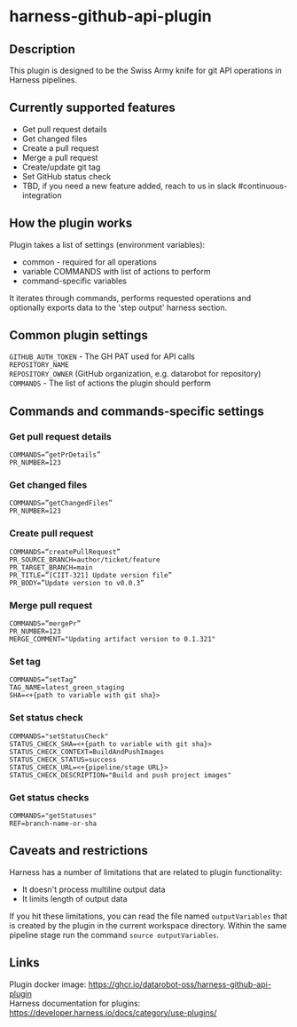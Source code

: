 # harness-github-api-plugin

## Description

This plugin is designed to be the Swiss Army knife for git API operations in Harness pipelines.

## Currently supported features

 - Get pull request details
 - Get changed files
 - Create a pull request
 - Merge a pull request
 - Create/update git tag
 - Set GitHub status check
 - TBD, if you need a new feature added, reach to us in slack #continuous-integration

## How the plugin works

Plugin takes a list of settings (environment variables):
 - common - required for all operations
 - variable COMMANDS with list of actions to perform
 - command-specific variables

It iterates through commands, performs requested operations and optionally exports data to the 'step output' harness section.

## Common plugin settings
`GITHUB_AUTH_TOKEN` - The GH PAT used for API calls \
`REPOSITORY_NAME` \
`REPOSITORY_OWNER` (GitHub organization, e.g. datarobot for repository) \
`COMMANDS` - The list of actions the plugin should perform

## Commands and commands-specific settings
### Get pull request details
`COMMANDS=”getPrDetails”` \
`PR_NUMBER=123`

### Get changed files
`COMMANDS=”getChangedFiles”` \
`PR_NUMBER=123`


### Create pull request
`COMMANDS=“createPullRequest”` \
`PR_SOURCE_BRANCH=author/ticket/feature` \
`PR_TARGET_BRANCH=main` \
`PR_TITLE=”[CIIT-321] Update version file”` \
`PR_BODY=”Update version to v0.0.3”` 

### Merge pull request
`COMMANDS=”mergePr”` \
`PR_NUMBER=123` \
`MERGE_COMMENT="Updating artifact version to 0.1.321"`

### Set tag
`COMMANDS=“setTag”` \
`TAG_NAME=latest_green_staging` \
`SHA=<+{path to variable with git sha}>` 

### Set status check
`COMMANDS="setStatusCheck"` \
`STATUS_CHECK_SHA=<+{path to variable with git sha}>` \
`STATUS_CHECK_CONTEXT=BuildAndPushImages` \
`STATUS_CHECK_STATUS=success` \
`STATUS_CHECK_URL=<+{pipeline/stage URL}>` \
`STATUS_CHECK_DESCRIPTION="Build and push project images"` 

### Get status checks
`COMMANDS="getStatuses"` \
`REF=branch-name-or-sha`

## Caveats and restrictions
Harness has a number of limitations that are related to plugin functionality:
- It doesn't process multiline output data
- It limits length of output data

If you hit these limitations, you can read the file named `outputVariables` that is created by the plugin in the current workspace directory. 
Within the same pipeline stage run the command `source outputVariables`.



## Links

Plugin docker image: https://ghcr.io/datarobot-oss/harness-github-api-plugin \
Harness documentation for plugins: https://developer.harness.io/docs/category/use-plugins/ 
